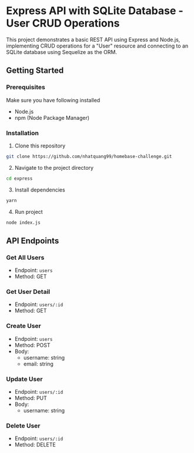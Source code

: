 # Express API with SQLite Database - User CRUD Operations

This project demonstrates a basic REST API using Express and Node.js, implementing CRUD operations for a "User" resource and connecting to an SQLite database using Sequelize as the ORM.

## Getting Started
### Prerequisites
Make sure you have following installed

- Node.js
- npm (Node Package Manager)

### Installation
1. Clone this repository
```bash
git clone https://github.com/nhatquang99/homebase-challenge.git
```
2. Navigate to the project directory
```bash
cd express
```
3. Install dependencies
```bash
yarn 
```
4. Run project
```bash
node index.js
```

## API Endpoints

### Get All Users

* Endpoint: `users`
* Method: GET

### Get User Detail
* Endpoint: `users/:id`
* Method: GET

### Create User
* Endpoint: `users`
* Method: POST
* Body: 
  - username: string
  - email: string

### Update User
* Endpoint: `users/:id`
* Method: PUT
* Body: 
  - username: string

### Delete User
* Endpoint: `users/:id`
* Method: DELETE





